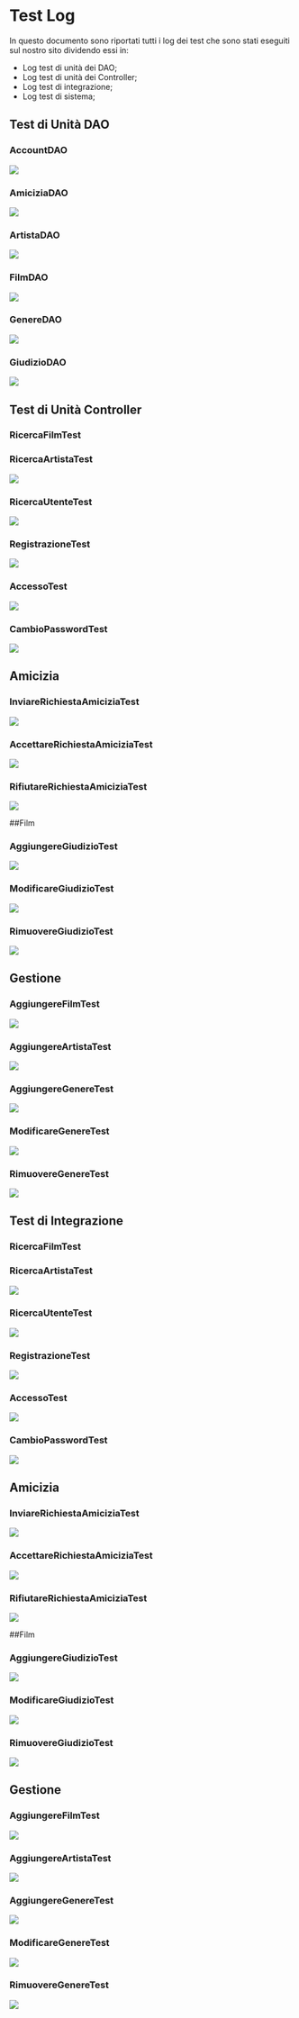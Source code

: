 # Test Log

In questo documento sono riportati tutti i log dei test che sono stati eseguiti sul nostro sito dividendo essi in:
- Log test di unità dei DAO;
- Log test di unità dei Controller;
- Log test di integrazione;
- Log test di sistema;

## Test di Unità DAO
### AccountDAO
![](../Immagini%20Esecuzioni%20Test/Test%20unità%20dao/AccountDAOTest.png)

### AmiciziaDAO
![](../Immagini%20Esecuzioni%20Test/Test%20unità%20dao/AmiciziaDAOTest.png)

### ArtistaDAO
![](../Immagini%20Esecuzioni%20Test/Test%20unità%20dao/ArtistaDAOTest.png)

### FilmDAO
![](../Immagini%20Esecuzioni%20Test/Test%20unità%20dao/FilmDAOTest.png)

### GenereDAO
![](../Immagini%20Esecuzioni%20Test/Test%20unità%20dao/GenereDAOTest.png)

### GiudizioDAO
![](../Immagini%20Esecuzioni%20Test/Test%20unità%20dao/GiudizioDAOTest.png)

## Test di Unità Controller
### RicercaFilmTest


### RicercaArtistaTest
![](../Immagini%20Esecuzioni%20Test/Test%20unità%20controller/RicercaArtistaTest.png)

### RicercaUtenteTest
![](../Immagini%20Esecuzioni%20Test/Test%20unità%20controller/RicercaUtenteTest.png)

### RegistrazioneTest
![](../Immagini%20Esecuzioni%20Test/Test%20unità%20controller/RegistrazioneTest.png)

### AccessoTest
![](../Immagini%20Esecuzioni%20Test/Test%20unità%20controller/AccessoTest.png)

### CambioPasswordTest
![](../Immagini%20Esecuzioni%20Test/Test%20unità%20controller/CambioPasswordTest.png)

## Amicizia
### InviareRichiestaAmiciziaTest
![](../Immagini%20Esecuzioni%20Test/Test%20unità%20controller/InviareRichiestaAmiciziaTest.png)

### AccettareRichiestaAmiciziaTest
![](../Immagini%20Esecuzioni%20Test/Test%20unità%20controller/AccettareRichiestaAmiciziaTest.png)

### RifiutareRichiestaAmiciziaTest
![](../Immagini%20Esecuzioni%20Test/Test%20unità%20controller/RifiutareRichiestaAmiciziaTest.png)

##Film
### AggiungereGiudizioTest
![](../Immagini%20Esecuzioni%20Test/Test%20unità%20controller/AggiungiGiudizioTest.png)

### ModificareGiudizioTest
![](../Immagini%20Esecuzioni%20Test/Test%20unità%20controller/ModificaGiudizioTest.png)

### RimuovereGiudizioTest
![](../Immagini%20Esecuzioni%20Test/Test%20unità%20controller/RimuoviGiudizioTest.png)

## Gestione
### AggiungereFilmTest
![](../Immagini%20Esecuzioni%20Test/Test%20unità%20controller/AggiungereFilmTest.png)

### AggiungereArtistaTest
![](../Immagini%20Esecuzioni%20Test/Test%20unità%20controller/AggiungereArtistaTest.png)

### AggiungereGenereTest
![](../Immagini%20Esecuzioni%20Test/Test%20unità%20controller/AggiungereGenereTest.png)

### ModificareGenereTest
![](../Immagini%20Esecuzioni%20Test/Test%20unità%20controller/ModificareGenereTest.png)

### RimuovereGenereTest
![](../Immagini%20Esecuzioni%20Test/Test%20unità%20controller/RimuovereGenereTest.png)

## Test di Integrazione
### RicercaFilmTest


### RicercaArtistaTest
![](../Immagini%20Esecuzioni%20Test/Test%20integrazione/RicercaArtistaTest.png)

### RicercaUtenteTest
![](../Immagini%20Esecuzioni%20Test/Test%20integrazione/RicercaUtenteTest.png)

### RegistrazioneTest
![](../Immagini%20Esecuzioni%20Test/Test%20integrazione/RegistrazioneTest.png)

### AccessoTest
![](../Immagini%20Esecuzioni%20Test/Test%20integrazione/AccessoTest.png)

### CambioPasswordTest
![](../Immagini%20Esecuzioni%20Test/Test%20integrazione/CambioPasswordTest.png)

## Amicizia
### InviareRichiestaAmiciziaTest
![](../Immagini%20Esecuzioni%20Test/Test%20integrazione/InviareRichiestaAmiciziaTest.png)

### AccettareRichiestaAmiciziaTest
![](../Immagini%20Esecuzioni%20Test/Test%20integrazione/AccettareRichiestaAmiciziaTest.png)

### RifiutareRichiestaAmiciziaTest
![](../Immagini%20Esecuzioni%20Test/Test%20integrazione/RifiutareRichiestaAmiciziaTest.png)

##Film
### AggiungereGiudizioTest
![](../Immagini%20Esecuzioni%20Test/Test%20integrazione/AggiungiGiudizioTest.png)

### ModificareGiudizioTest
![](../Immagini%20Esecuzioni%20Test/Test%20integrazione/ModificaGiudizioTest.png)

### RimuovereGiudizioTest
![](../Immagini%20Esecuzioni%20Test/Test%20integrazione/RimuoviGiudizioTest.png)

## Gestione
### AggiungereFilmTest
![](../Immagini%20Esecuzioni%20Test/Test%20integrazione/AggiungereFilmTest.png)

### AggiungereArtistaTest
![](../Immagini%20Esecuzioni%20Test/Test%20integrazione/AggiungereArtistaTest.png)

### AggiungereGenereTest
![](../Immagini%20Esecuzioni%20Test/Test%20integrazione/AggiungereGenereTest.png)

### ModificareGenereTest
![](../Immagini%20Esecuzioni%20Test/Test%20integrazione/ModificareGenereTest.png)

### RimuovereGenereTest
![](../Immagini%20Esecuzioni%20Test/Test%20integrazione/RimuovereGenereTest.png)



